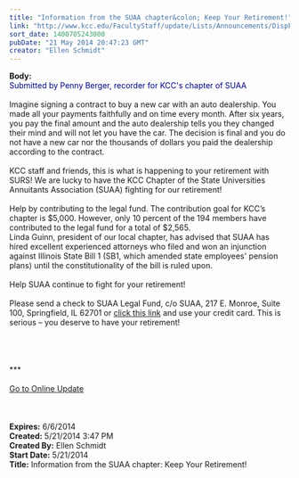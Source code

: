 ```yaml
---
title: "Information from the SUAA chapter&colon; Keep Your Retirement!"
link: "http://www.kcc.edu/FacultyStaff/update/Lists/Announcements/DispForm.aspx?ID=1525"
sort_date: 1400705243000
pubDate: "21 May 2014 20:47:23 GMT"
creator: "Ellen Schmidt"
---
```


<div><b>Body:</b> <div class="ExternalClassC4A458DAD7174510B39379993A5673BC"><div><font color="#000080">Submitted by Penny Berger, recorder for KCC's chapter of SUAA </font></div>
<div> </div>
<div>Imagine signing a contract to buy a new car with an auto dealership. You made all your payments faithfully and on time every month. After six years, you pay the final amount and the auto dealership tells you they changed their mind and will not let you have the car. The decision is final and you do not have a new car nor the thousands of dollars you paid the dealership according to the contract.</div>
<div><br />KCC staff and friends, this is what is happening to your retirement with SURS! We are lucky to have the KCC Chapter of the State Universities Annuitants Association (SUAA) fighting for our retirement! </div>
<div> </div>
<div>Help by contributing to the legal fund. The contribution goal for KCC’s chapter is $5,000. However, only 10 percent of the 194 members have contributed to the legal fund for a total of $2,565.<br /></div>
<div>Linda Guinn, president of our local chapter, has advised that SUAA has hired excellent experienced attorneys who filed and won an injunction against Illinois State Bill 1 (SB1, which amended state employees' pension plans) until the constitutionality of the bill is ruled upon. </div>
<div> </div>
<div>Help SUAA continue to fight for your retirement! </div>
<div><br />Please send a check to SUAA Legal Fund, c/o SUAA, 217 E. Monroe, Suite 100, Springfield, IL 62701 or <a href="http://www.suaa.org/SUAALegalFundDonationForm.php">click this link</a> and use your credit card. This is serious – you deserve to have your retirement!</div>
<div> </div>
<div> </div>
<div> </div>
<div>
<div><br /></div>
<div></div>
<div>
<div></div>
<div>
<div></div>
<div></div>
<div>***</div>
<div> </div>
<div></div>
<div></div>
<div></div>
<div></div>
<div><a href="/FacultyStaff/update/Pages/dailyupdate.aspx">Go to Online Update</a></div>
<div></div></div></div></div>
<div> </div>
<div><br /> </div></div></div>
<div><b>Expires:</b> 6/6/2014</div>
<div><b>Created:</b> 5/21/2014 3:47 PM</div>
<div><b>Created By:</b> Ellen Schmidt</div>
<div><b>Start Date:</b> 5/21/2014</div>
<div><b>Title:</b> Information from the SUAA chapter: Keep Your Retirement!</div>

